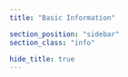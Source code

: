 ```yaml
---
title: "Basic Information"

section_position: "sidebar"
section_class: "info"

hide_title: true
---
```


